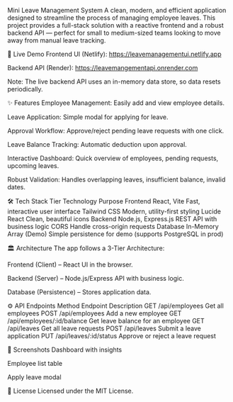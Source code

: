 Mini Leave Management System
A clean, modern, and efficient application designed to streamline the process of managing employee leaves.
This project provides a full-stack solution with a reactive frontend and a robust backend API — perfect for small to medium-sized teams looking to move away from manual leave tracking.

🚀 Live Demo
Frontend UI (Netlify): https://leavemanagementui.netlify.app

Backend API (Render): https://leavemangementapi.onrender.com

Note: The live backend API uses an in-memory data store, so data resets periodically.

✨ Features
Employee Management: Easily add and view employee details.

Leave Application: Simple modal for applying for leave.

Approval Workflow: Approve/reject pending leave requests with one click.

Leave Balance Tracking: Automatic deduction upon approval.

Interactive Dashboard: Quick overview of employees, pending requests, upcoming leaves.

Robust Validation: Handles overlapping leaves, insufficient balance, invalid dates.

🛠️ Tech Stack
Tier	Technology	Purpose
Frontend	React, Vite	Fast, interactive user interface
Tailwind CSS	Modern, utility-first styling
Lucide React	Clean, beautiful icons
Backend	Node.js, Express.js	REST API with business logic
CORS	Handle cross-origin requests
Database	In-Memory Array (Demo)	Simple persistence for demo (supports PostgreSQL in prod)

🏛️ Architecture
The app follows a 3-Tier Architecture:

Frontend (Client) – React UI in the browser.

Backend (Server) – Node.js/Express API with business logic.

Database (Persistence) – Stores application data.

⚙️ API Endpoints
Method	Endpoint	Description
GET	/api/employees	Get all employees
POST	/api/employees	Add a new employee
GET	/api/employees/:id/balance	Get leave balance for an employee
GET	/api/leaves	Get all leave requests
POST	/api/leaves	Submit a leave application
PUT	/api/leaves/:id/status	Approve or reject a leave request

📸 Screenshots
Dashboard with insights

Employee list table

Apply leave modal

📜 License
Licensed under the MIT License.

